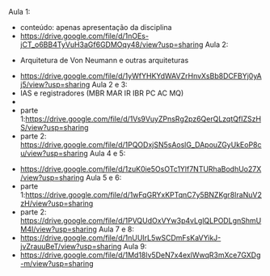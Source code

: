 
Aula 1:
* conteúdo: apenas apresentação da disciplina
* https://drive.google.com/file/d/1nOEs-jCT_o6BB4TyVuH3aGf6GDMOqy48/view?usp=sharing
Aula 2:
- Arquitetura de Von Neumann e outras arquiteturas
* https://drive.google.com/file/d/1yWfYHKYdWAVZrHnvXsBb8DCFBYj0yAj5/view?usp=sharing
Aula 2 e 3:
* IAS e registradores (MBR MAR IR IBR PC AC MQ) 
* 
* parte 1:https://drive.google.com/file/d/1Vs9VuyZPnsRg2pz6QerQLzqtQfIZSzHS/view?usp=sharing
* parte 2: https://drive.google.com/file/d/1PQODxjSN5sAoslG_DApouZGyUkEoP8cu/view?usp=sharing
Aula 4 e 5:
- https://drive.google.com/file/d/1zuK0ie5OsOTc1Ylf7NTURhaBodhUo27X/view?usp=sharing
Aula 5 e 6:
- parte 1:https://drive.google.com/file/d/1wFqGRYxKPTqnC7y5BNZKgr8IraNuV2zH/view?usp=sharing
- parte 2: https://drive.google.com/file/d/1PVQUdOxVYw3p4vLglQLPODLgnShmUM4I/view?usp=sharing
Aula 7 e 8:
- https://drive.google.com/file/d/1nUUIrL5wSCDmFsKaVYikJ-jvZrauuBeT/view?usp=sharing
Aula 9:
- https://drive.google.com/file/d/1Md18lv5DeN7x4exlWwqR3mXce7GXDg-m/view?usp=sharing